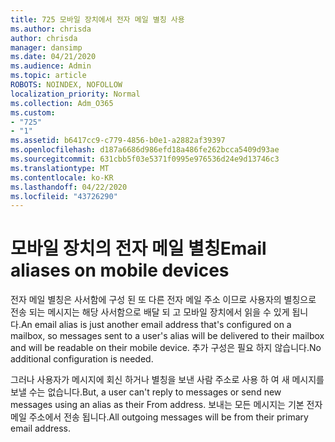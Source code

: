 ```yaml
---
title: 725 모바일 장치에서 전자 메일 별칭 사용
ms.author: chrisda
author: chrisda
manager: dansimp
ms.date: 04/21/2020
ms.audience: Admin
ms.topic: article
ROBOTS: NOINDEX, NOFOLLOW
localization_priority: Normal
ms.collection: Adm_O365
ms.custom:
- "725"
- "1"
ms.assetid: b6417cc9-c779-4856-b0e1-a2882af39397
ms.openlocfilehash: d187a6686d986efd18a486fe262bcca5409d93ae
ms.sourcegitcommit: 631cbb5f03e5371f0995e976536d24e9d13746c3
ms.translationtype: MT
ms.contentlocale: ko-KR
ms.lasthandoff: 04/22/2020
ms.locfileid: "43726290"
---
```

# <a name="email-aliases-on-mobile-devices"></a><span data-ttu-id="c61e2-102">모바일 장치의 전자 메일 별칭</span><span class="sxs-lookup"><span data-stu-id="c61e2-102">Email aliases on mobile devices</span></span>

<span data-ttu-id="c61e2-103">전자 메일 별칭은 사서함에 구성 된 또 다른 전자 메일 주소 이므로 사용자의 별칭으로 전송 되는 메시지는 해당 사서함으로 배달 되 고 모바일 장치에서 읽을 수 있게 됩니다.</span><span class="sxs-lookup"><span data-stu-id="c61e2-103">An email alias is just another email address that's configured on a mailbox, so messages sent to a user's alias will be delivered to their mailbox and will be readable on their mobile device.</span></span> <span data-ttu-id="c61e2-104">추가 구성은 필요 하지 않습니다.</span><span class="sxs-lookup"><span data-stu-id="c61e2-104">No additional configuration is needed.</span></span>

<span data-ttu-id="c61e2-105">그러나 사용자가 메시지에 회신 하거나 별칭을 보낸 사람 주소로 사용 하 여 새 메시지를 보낼 수는 없습니다.</span><span class="sxs-lookup"><span data-stu-id="c61e2-105">But, a user can't reply to messages or send new messages using an alias as their From address.</span></span> <span data-ttu-id="c61e2-106">보내는 모든 메시지는 기본 전자 메일 주소에서 전송 됩니다.</span><span class="sxs-lookup"><span data-stu-id="c61e2-106">All outgoing messages will be from their primary email address.</span></span>
